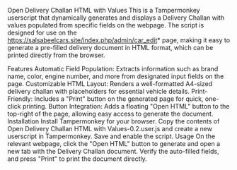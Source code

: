 Open Delivery Challan HTML with Values
This is a Tampermonkey userscript that dynamically generates and displays a Delivery Challan with values populated from specific fields on the webpage. The script is designed for use on the https://salsabeelcars.site/index.php/admin/car_edit* page, making it easy to generate a pre-filled delivery document in HTML format, which can be printed directly from the browser.

Features
Automatic Field Population: Extracts information such as brand name, color, engine number, and more from designated input fields on the page.
Customizable HTML Layout: Renders a well-formatted A4-sized delivery challan with placeholders for essential vehicle details.
Print-Friendly: Includes a "Print" button on the generated page for quick, one-click printing.
Button Integration: Adds a floating "Open HTML" button to the top-right of the page, allowing easy access to generate the document.
Installation
Install Tampermonkey for your browser.
Copy the contents of Open Delivery Challan HTML with Values-0.2.user.js and create a new userscript in Tampermonkey.
Save and enable the script.
Usage
On the relevant webpage, click the "Open HTML" button to generate and open a new tab with the Delivery Challan document. Verify the auto-filled fields, and press "Print" to print the document directly.
